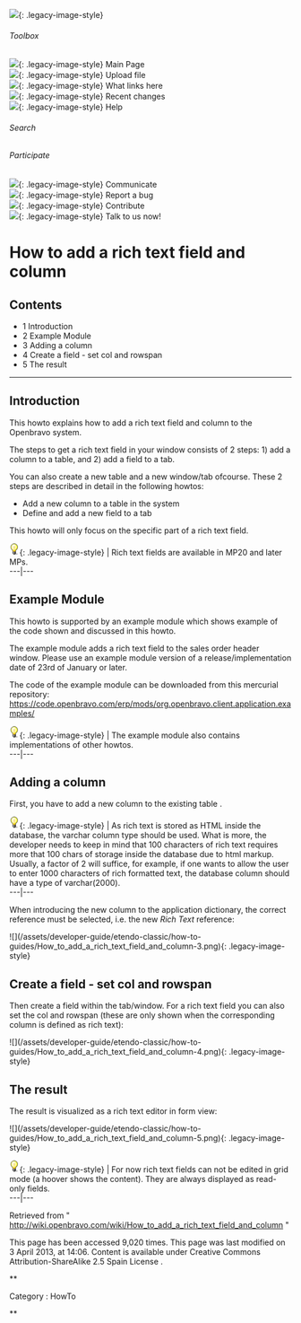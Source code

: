 ![](skins/openbravo/images/social-blogs-sidebar-banner.png){: .legacy-image-style}

######  Toolbox

![](skins/openbravo/images/flecha1.jpg){: .legacy-image-style} Main Page  
![](skins/openbravo/images/flecha1.jpg){: .legacy-image-style} Upload file  
![](skins/openbravo/images/flecha1.jpg){: .legacy-image-style} What links here  
![](skins/openbravo/images/flecha1.jpg){: .legacy-image-style} Recent changes  
![](skins/openbravo/images/flecha1.jpg){: .legacy-image-style} Help  
  
  

######  Search

######  Participate

![](skins/openbravo/images/flecha1.jpg){: .legacy-image-style} Communicate  
![](skins/openbravo/images/flecha1.jpg){: .legacy-image-style} Report a bug  
![](skins/openbravo/images/flecha1.jpg){: .legacy-image-style} Contribute  
![](skins/openbravo/images/flecha1.jpg){: .legacy-image-style} Talk to us now!  

  

#  How to add a rich text field and column

##  Contents

  * 1  Introduction 
  * 2  Example Module 
  * 3  Adding a column 
  * 4  Create a field - set col and rowspan 
  * 5  The result 

  
---  
  
##  Introduction

This howto explains how to add a rich text field and column to the Openbravo
system.

The steps to get a rich text field in your window consists of 2 steps: 1) add
a column to a table, and 2) add a field to a tab.

You can also create a new table and a new window/tab ofcourse. These 2 steps
are described in detail in the following howtos:

  * Add a new column to a table in the system 
  * Define and add a new field to a tab 

This howto will only focus on the specific part of a rich text field.

![](/assets/developer-guide/etendo-classic/how-to-guides/Bulbgraph.png){: .legacy-image-style} |
Rich text fields are available in MP20 and later MPs.  
---|---  
  
##  Example Module

This howto is supported by an example module which shows example of the code
shown and discussed in this howto.

The example module adds a rich text field to the sales order header window.
Please use an example module version of a release/implementation date of 23rd
of January or later.

The code of the example module can be downloaded from this mercurial
repository:
https://code.openbravo.com/erp/mods/org.openbravo.client.application.examples/

![](/assets/developer-guide/etendo-classic/how-to-guides/Bulbgraph.png){: .legacy-image-style} |  The
example module also contains implementations of other howtos.  
---|---  
  
##  Adding a column

First, you have to  add a new column to the existing table  .

![](/assets/developer-guide/etendo-classic/how-to-guides/Bulbgraph.png){: .legacy-image-style} |  As
rich text is stored as HTML inside the database, the varchar column type
should be used. What is more, the developer needs to keep in mind that 100
characters of rich text requires more that 100 chars of storage inside the
database due to html markup. Usually, a factor of 2 will suffice, for example,
if one wants to allow the user to enter 1000 characters of rich formatted
text, the database column should have a type of varchar(2000).  
---|---  
  
When introducing the new column to the application dictionary, the correct
reference must be selected, i.e. the new _Rich Text_ reference:

![](/assets/developer-guide/etendo-classic/how-to-
guides/How_to_add_a_rich_text_field_and_column-3.png){: .legacy-image-style}

##  Create a field - set col and rowspan

Then  create a field  within the tab/window. For a rich text field you can
also set the col and rowspan (these are only shown when the corresponding
column is defined as rich text):

  

![](/assets/developer-guide/etendo-classic/how-to-
guides/How_to_add_a_rich_text_field_and_column-4.png){: .legacy-image-style}

##  The result

The result is visualized as a rich text editor in form view:

  

![](/assets/developer-guide/etendo-classic/how-to-
guides/How_to_add_a_rich_text_field_and_column-5.png){: .legacy-image-style}

  

![](/assets/developer-guide/etendo-classic/how-to-guides/Bulbgraph.png){: .legacy-image-style} |  For
now rich text fields can not be edited in grid mode (a hoover shows the
content). They are always displayed as read-only fields.  
---|---  
  
Retrieved from "
http://wiki.openbravo.com/wiki/How_to_add_a_rich_text_field_and_column  "

This page has been accessed 9,020 times. This page was last modified on 3
April 2013, at 14:06. Content is available under  Creative Commons
Attribution-ShareAlike 2.5 Spain License  .

  
**

Category  :  HowTo

**

